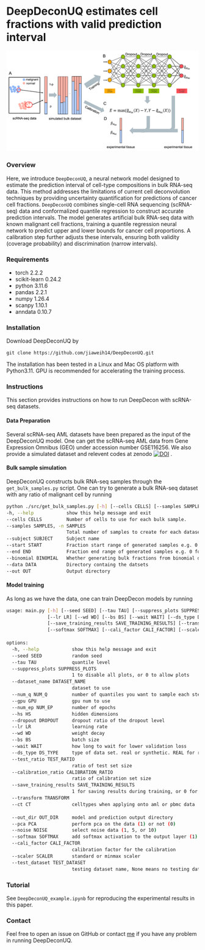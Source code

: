 # DeepDeconUQ estimates cell fractions with valid prediction interval 
![model](./overview_new.png)
### Overview
Here, we introduce `DeepDeconUQ`, a neural network model designed to estimate the prediction interval of cell-type compositions in bulk RNA-seq data. This method addresses the limitations of current cell deconvolution techniques by providing uncertainty quantification for predictions of cancer cell fractions. `DeepDeconUQ` combines single-cell RNA sequencing (scRNA-seq) data and conformalized quantile regression to construct accurate prediction intervals. The model generates artificial bulk RNA-seq data with known malignant cell fractions, training a quantile regression neural network to predict upper and lower bounds for cancer cell proportions. A calibration step further adjusts these intervals, ensuring both validity (coverage probability) and discrimination (narrow intervals).

### Requirements
- torch                     2.2.2
- scikit-learn              0.24.2
- python                    3.11.6
- pandas                    2.2.1
- numpy                     1.26.4
- scanpy                    1.10.1
- anndata                   0.10.7         

### Installation
Download DeepDeconUQ by

```git
git clone https://github.com/jiaweih14/DeepDeconUQ.git
```
The installation has been tested in a Linux and Mac OS platform with Python3.11. GPU is recommended for accelerating the training process.

### Instructions
This section provides instructions on how to run DeepDecon with scRNA-seq datasets.
#### Data Preparation
Several scRNA-seq AML datasets have been prepared as the input of the DeepDeconUQ model. One can get the scRNA-seq AML data from Gene Expression Omnibus (GEO) under accession number GSE116256. We also provide a simulated dataset and relevent codes at zenodo [![DOI](https://zenodo.org/badge/DOI/10.5281/zenodo.13999712.svg)](https://doi.org/10.5281/zenodo.13999712)
.
#### Bulk sample simulation
DeepDeconUQ constructs bulk RNA-seq samples through the `get_bulk_samples.py` script. One can try to generate a bulk RNA-seq dataset with any ratio of malignant cell by running
```bash
python ./src/get_bulk_samples.py [-h] [--cells CELLS] [--samples SAMPLES] [--subject SUBJECT] [--start START] [--end END] [--binomial BINOMIAL] [--data DATA] [--out OUT]
-h, --help            show this help message and exit
--cells CELLS         Number of cells to use for each bulk sample.
--samples SAMPLES, -n SAMPLES
                      Total number of samples to create for each dataset.
--subject SUBJECT     Subject name
--start START         Fraction start range of generated samples e.g. 0 for [0, 100]
--end END             Fraction end range of generated samples e.g. 0 for [0, 100]
--binomial BINOMIAL   Whether generating bulk fractions from binomial distribution, 0=False, 1=True
--data DATA           Directory containg the datsets
--out OUT             Output directory
```
#### Model training
As long as we have the data, one can train DeepDecon models by running
```bash
usage: main.py [-h] [--seed SEED] [--tau TAU] [--suppress_plots SUPPRESS_PLOTS] [--dataset_name DATASET_NAME] [--num_q NUM_Q] [--gpu GPU] [--num_ep NUM_EP] [--hs HS] [--dropout DROPOUT]
               [--lr LR] [--wd WD] [--bs BS] [--wait WAIT] [--ds_type DS_TYPE] [--test_ratio TEST_RATIO] [--calibration_ratio CALIBRATION_RATIO]
               [--save_training_results SAVE_TRAINING_RESULTS] [--transform TRANSFORM] [--ct CT] [--out_dir OUT_DIR] [--pca PCA] [--noise NOISE]
               [--softmax SOFTMAX] [--cali_factor CALI_FACTOR] [--scaler SCALER] [--test_dataset TEST_DATASET]

options:
  -h, --help            show this help message and exit
  --seed SEED           random seed
  --tau TAU             quantile level
  --suppress_plots SUPPRESS_PLOTS
                        1 to disable all plots, or 0 to allow plots
  --dataset_name DATASET_NAME
                        dataset to use
  --num_q NUM_Q         number of quantiles you want to sample each step
  --gpu GPU             gpu num to use
  --num_ep NUM_EP       number of epochs
  --hs HS               hidden dimensions
  --dropout DROPOUT     dropout ratio of the dropout level
  --lr LR               learning rate
  --wd WD               weight decay
  --bs BS               batch size
  --wait WAIT           how long to wait for lower validation loss
  --ds_type DS_TYPE     type of data set. real or synthetic. REAL for real. SYN for synthetic
  --test_ratio TEST_RATIO
                        ratio of test set size
  --calibration_ratio CALIBRATION_RATIO
                        ratio of calibration set size
  --save_training_results SAVE_TRAINING_RESULTS
                        1 for saving results during training, or 0 for not saving
  --transform TRANSFORM
  --ct CT               celltypes when applying onto aml or pbmc data

  --out_dir OUT_DIR     model and prediction output directory
  --pca PCA             perform pca on the data (1) or not (0)
  --noise NOISE         select noise data (1, 5, or 10)
  --softmax SOFTMAX     add softmax activation to the output layer (1) or not (0)
  --cali_factor CALI_FACTOR
                        calibration factor for the calibration
  --scaler SCALER       standard or minmax scaler
  --test_dataset TEST_DATASET
                        testing dataset name, None means no testing dataset, use test_ratio to split the data
```

### Tutorial
See `DeepDeconUQ_example.ipynb` for reproducing the experimental results in this paper.
### Contact
Feel free to open an issue on GitHub or contact [me](jiaweih@usc.edu) if you have any problem in running DeepDeconUQ.